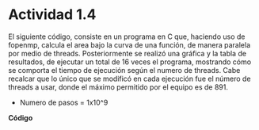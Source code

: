 # Actividad 1.4

El siguiente código, consiste en un programa en C que, haciendo uso de fopenmp, calcula el area bajo la curva de una función, de manera paralela por medio de threads. Posteriormente se realizó una gráfica y la tabla de resultados, de ejecutar un total de 16 veces el programa, mostrando cómo se comporta el tiempo de ejecución según el numero de threads. Cabe recalcar que lo único que se modificó en cada ejecución fue el número de threads a usar, donde el máximo permitido por el equipo es de 891.

- Numero de pasos = 1x10^9


**Código**
